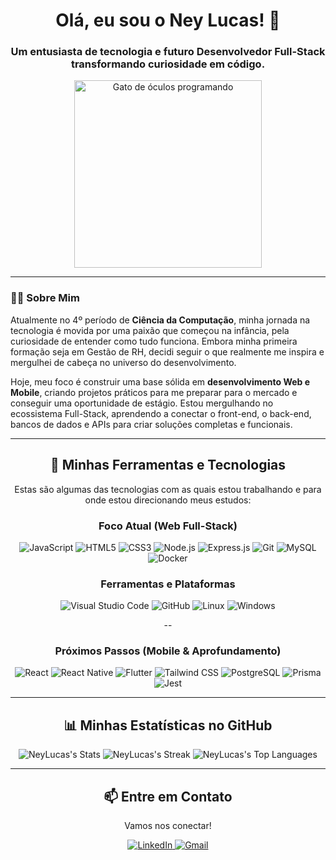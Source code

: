 <div align="center">

# Olá, eu sou o Ney Lucas! 👋

<h3>Um entusiasta de tecnologia e futuro Desenvolvedor Full-Stack transformando curiosidade em código.</h3>
</div>

<div align="center">
  <img src="https://media4.giphy.com/media/v1.Y2lkPTc5MGI3NjExcGkxbjFhbWJxYnBpZWI1aTBwMXVqNnZoajR2Mjl6OWd0czc1ODZ6YSZlcD12MV9pbnRlcm5hbF9naWZfYnlfaWQmY3Q9Zw/VbnUQpnihPSIgIXuZv/giphy.gif" width="300px" alt="Gato de óculos programando">
</div>

---

### 👨‍💻 Sobre Mim

<p>
  Atualmente no 4º período de <b>Ciência da Computação</b>, minha jornada na tecnologia é movida por uma paixão que começou na infância, pela curiosidade de entender como tudo funciona. Embora minha primeira formação seja em Gestão de RH, decidi seguir o que realmente me inspira e mergulhei de cabeça no universo do desenvolvimento.
</p>

<p>
  Hoje, meu foco é construir uma base sólida em <b>desenvolvimento Web e Mobile</b>, criando projetos práticos para me preparar para o mercado e conseguir uma oportunidade de estágio. Estou mergulhando no ecossistema Full-Stack, aprendendo a conectar o front-end, o back-end, bancos de dados e APIs para criar soluções completas e funcionais.
</p>

---

<div align="center">

## 🚀 Minhas Ferramentas e Tecnologias

<p>Estas são algumas das tecnologias com as quais estou trabalhando e para onde estou direcionando meus estudos:</p>

### **Foco Atual (Web Full-Stack)**

<p>
  <img src="https://img.shields.io/badge/JavaScript-F7DF1E?style=for-the-badge&logo=javascript&logoColor=black" alt="JavaScript">
  <img src="https://img.shields.io/badge/HTML5-E34F26?style=for-the-badge&logo=html5&logoColor=white" alt="HTML5">
  <img src="https://img.shields.io/badge/CSS3-1572B6?style=for-the-badge&logo=css3&logoColor=white" alt="CSS3">
  <img src="https://img.shields.io/badge/Node.js-339933?style=for-the-badge&logo=nodedotjs&logoColor=white" alt="Node.js">
  <img src="https://img.shields.io/badge/Express.js-000000?style=for-the-badge&logo=express&logoColor=white" alt="Express.js">
  <img src="https://img.shields.io/badge/Git-F05032?style=for-the-badge&logo=git&logoColor=white" alt="Git">
  <img src="https://img.shields.io/badge/MySQL-4479A1?style=for-the-badge&logo=mysql&logoColor=white" alt="MySQL">
  <img src="https://img.shields.io/badge/Docker-2496ED?style=for-the-badge&logo=docker&logoColor=white" alt="Docker">
</p>

### **Ferramentas e Plataformas**

<p>
  <img src="https://img.shields.io/badge/VS_Code-007ACC?style=for-the-badge&logo=visual-studio-code&logoColor=white" alt="Visual Studio Code">
  <img src="https://img.shields.io/badge/GitHub-181717?style=for-the-badge&logo=github&logoColor=white" alt="GitHub">
  <img src="https://img.shields.io/badge/Linux-FCC624?style=for-the-badge&logo=linux&logoColor=black" alt="Linux">
  <img src="https://img.shields.io/badge/Windows-0078D4?style=for-the-badge&logo=windows&logoColor=white" alt="Windows">
</p>

--

### **Próximos Passos (Mobile & Aprofundamento)**

<p>
  <img src="https://img.shields.io/badge/React-61DAFB?style=for-the-badge&logo=react&logoColor=black" alt="React">
  <img src="https://img.shields.io/badge/React_Native-61DAFB?style=for-the-badge&logo=react&logoColor=black" alt="React Native">
  <img src="https://img.shields.io/badge/Flutter-02569B?style=for-the-badge&logo=flutter&logoColor=white" alt="Flutter">
  <img src="https://img.shields.io/badge/Tailwind_CSS-38B2AC?style=for-the-badge&logo=tailwind-css&logoColor=white" alt="Tailwind CSS">
  <img src="https://img.shields.io/badge/PostgreSQL-336791?style=for-the-badge&logo=postgresql&logoColor=white" alt="PostgreSQL">
  <img src="https://img.shields.io/badge/Prisma-2D3748?style=for-the-badge&logo=prisma&logoColor=white" alt="Prisma">
  <img src="https://img.shields.io/badge/Jest-C21325?style=for-the-badge&logo=jest&logoColor=white" alt="Jest">
</p>
</div>

---

<div align="center">

## 📊 Minhas Estatísticas no GitHub
![NeyLucas's Stats](https://github-readme-stats.vercel.app/api?username=NeyLucas&theme=tokyonight&show_icons=true&hide_border=true&count_private=true)
![NeyLucas's Streak](https://github-readme-streak-stats.herokuapp.com/?user=NeyLucas&theme=tokyonight&hide_border=true)
![NeyLucas's Top Languages](https://github-readme-stats.vercel.app/api/top-langs/?username=NeyLucas&theme=tokyonight&show_icons=true&hide_border=true&layout=compact)

</div>

---

<div align="center">

## 📫 Entre em Contato

<p>Vamos nos conectar!</p>
<p>
  <a href="https://www.linkedin.com/in/ney-lucas-a72b89353/">
    <img src="https://img.shields.io/badge/LinkedIn-0A66C2?style=for-the-badge&logo=linkedin&logoColor=white" alt="LinkedIn">
  </a>
  <a href="mailto:neylucas96@gmail.com">
    <img src="https://img.shields.io/badge/Gmail-D14836?style=for-the-badge&logo=gmail&logoColor=white" alt="Gmail">
  </a>
</p>
</div>
